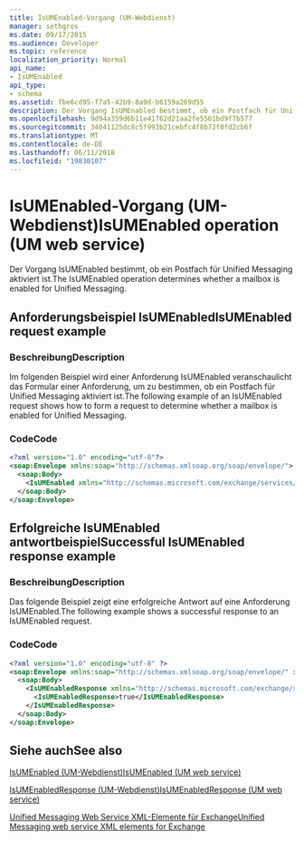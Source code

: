 ```yaml
---
title: IsUMEnabled-Vorgang (UM-Webdienst)
manager: sethgros
ms.date: 09/17/2015
ms.audience: Developer
ms.topic: reference
localization_priority: Normal
api_name:
- IsUMEnabled
api_type:
- schema
ms.assetid: fbe6cd95-f7a5-42b9-8a9d-b6159a269d55
description: Der Vorgang IsUMEnabled bestimmt, ob ein Postfach für Unified Messaging aktiviert ist.
ms.openlocfilehash: 9d94a359d6b11e41762d21aa2fe5501bd9f7b577
ms.sourcegitcommit: 34041125dc8c5f993b21cebfc4f8b72f0fd2cb6f
ms.translationtype: MT
ms.contentlocale: de-DE
ms.lasthandoff: 06/11/2018
ms.locfileid: "19830107"
---
```

# <a name="isumenabled-operation-um-web-service"></a><span data-ttu-id="e2124-103">IsUMEnabled-Vorgang (UM-Webdienst)</span><span class="sxs-lookup"><span data-stu-id="e2124-103">IsUMEnabled operation (UM web service)</span></span>

<span data-ttu-id="e2124-104">Der Vorgang IsUMEnabled bestimmt, ob ein Postfach für Unified Messaging aktiviert ist.</span><span class="sxs-lookup"><span data-stu-id="e2124-104">The IsUMEnabled operation determines whether a mailbox is enabled for Unified Messaging.</span></span>
  
## <a name="isumenabled-request-example"></a><span data-ttu-id="e2124-105">Anforderungsbeispiel IsUMEnabled</span><span class="sxs-lookup"><span data-stu-id="e2124-105">IsUMEnabled request example</span></span>

### <a name="description"></a><span data-ttu-id="e2124-106">Beschreibung</span><span class="sxs-lookup"><span data-stu-id="e2124-106">Description</span></span>

<span data-ttu-id="e2124-107">Im folgenden Beispiel wird einer Anforderung IsUMEnabled veranschaulicht das Formular einer Anforderung, um zu bestimmen, ob ein Postfach für Unified Messaging aktiviert ist.</span><span class="sxs-lookup"><span data-stu-id="e2124-107">The following example of an IsUMEnabled request shows how to form a request to determine whether a mailbox is enabled for Unified Messaging.</span></span>
  
### <a name="code"></a><span data-ttu-id="e2124-108">Code</span><span class="sxs-lookup"><span data-stu-id="e2124-108">Code</span></span>

```XML
<?xml version="1.0" encoding="utf-8"?>
<soap:Envelope xmlns:soap="http://schemas.xmlsoap.org/soap/envelope/">
  <soap:Body>
    <IsUMEnabled xmlns="http://schemas.microsoft.com/exchange/services/2006/messages" />
  </soap:Body>
</soap:Envelope>
```

## <a name="successful-isumenabled-response-example"></a><span data-ttu-id="e2124-109">Erfolgreiche IsUMEnabled antwortbeispiel</span><span class="sxs-lookup"><span data-stu-id="e2124-109">Successful IsUMEnabled response example</span></span>

### <a name="description"></a><span data-ttu-id="e2124-110">Beschreibung</span><span class="sxs-lookup"><span data-stu-id="e2124-110">Description</span></span>

<span data-ttu-id="e2124-111">Das folgende Beispiel zeigt eine erfolgreiche Antwort auf eine Anforderung IsUMEnabled.</span><span class="sxs-lookup"><span data-stu-id="e2124-111">The following example shows a successful response to an IsUMEnabled request.</span></span>
  
### <a name="code"></a><span data-ttu-id="e2124-112">Code</span><span class="sxs-lookup"><span data-stu-id="e2124-112">Code</span></span>

```XML
<?xml version="1.0" encoding="utf-8" ?>
<soap:Envelope xmlns:soap="http://schemas.xmlsoap.org/soap/envelope/" xmlns:xsi="http://www.w3.org/2001/XMLSchema-instance" xmlns:xsd="http://www.w3.org/2001/XMLSchema">
  <soap:Body>
    <IsUMEnabledResponse xmlns="http://schemas.microsoft.com/exchange/services/2006/messages">
      <IsUMEnabledResponse>true</IsUMEnabledResponse> 
    </IsUMEnabledResponse>
  </soap:Body>
</soap:Envelope>
```

## <a name="see-also"></a><span data-ttu-id="e2124-113">Siehe auch</span><span class="sxs-lookup"><span data-stu-id="e2124-113">See also</span></span>



[<span data-ttu-id="e2124-114">IsUMEnabled (UM-Webdienst)</span><span class="sxs-lookup"><span data-stu-id="e2124-114">IsUMEnabled (UM web service)</span></span>](isumenabled-um-web-service.md)
  
[<span data-ttu-id="e2124-115">IsUMEnabledResponse (UM-Webdienst)</span><span class="sxs-lookup"><span data-stu-id="e2124-115">IsUMEnabledResponse (UM web service)</span></span>](isumenabledresponse-um-web-service.md)


[<span data-ttu-id="e2124-116">Unified Messaging Web Service XML-Elemente für Exchange</span><span class="sxs-lookup"><span data-stu-id="e2124-116">Unified Messaging web service XML elements for Exchange</span></span>](unified-messaging-web-service-xml-elements-for-exchange.md)

